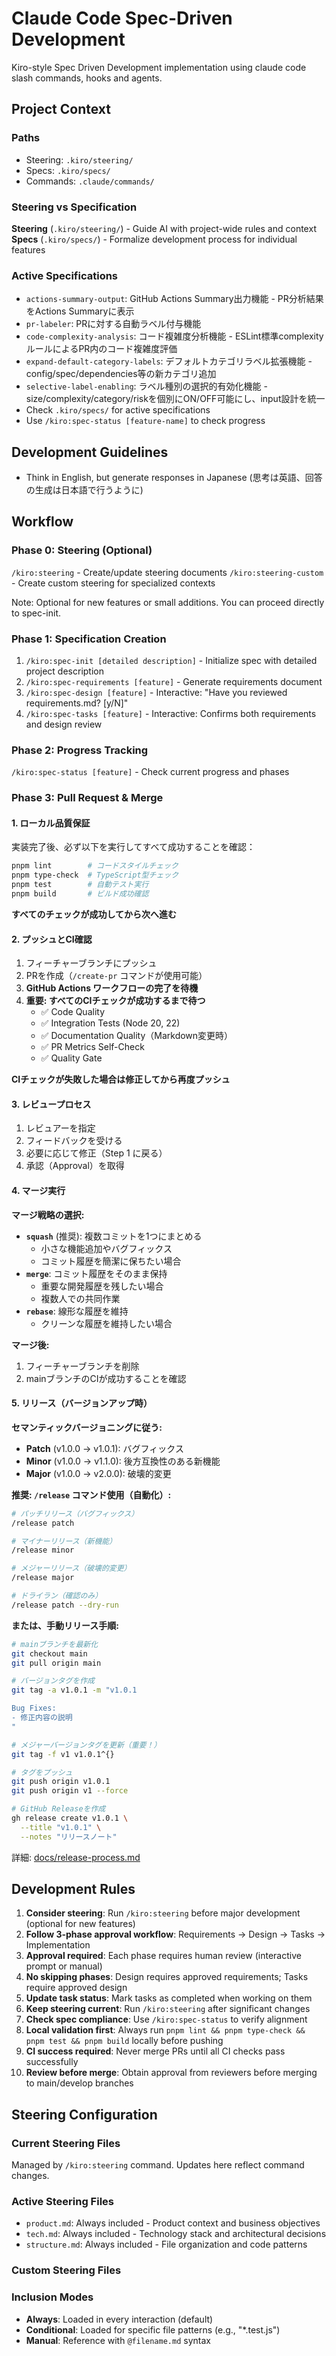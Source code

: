 # Claude Code Spec-Driven Development

Kiro-style Spec Driven Development implementation using claude code slash commands, hooks and agents.

## Project Context

### Paths

- Steering: `.kiro/steering/`
- Specs: `.kiro/specs/`
- Commands: `.claude/commands/`

### Steering vs Specification

**Steering** (`.kiro/steering/`) - Guide AI with project-wide rules and context
**Specs** (`.kiro/specs/`) - Formalize development process for individual features

### Active Specifications

- `actions-summary-output`: GitHub Actions Summary出力機能 - PR分析結果をActions Summaryに表示
- `pr-labeler`: PRに対する自動ラベル付与機能
- `code-complexity-analysis`: コード複雑度分析機能 - ESLint標準complexityルールによるPR内のコード複雑度評価
- `expand-default-category-labels`: デフォルトカテゴリラベル拡張機能 - config/spec/dependencies等の新カテゴリ追加
- `selective-label-enabling`: ラベル種別の選択的有効化機能 - size/complexity/category/riskを個別にON/OFF可能にし、input設計を統一
- Check `.kiro/specs/` for active specifications
- Use `/kiro:spec-status [feature-name]` to check progress

## Development Guidelines

- Think in English, but generate responses in Japanese (思考は英語、回答の生成は日本語で行うように)

## Workflow

### Phase 0: Steering (Optional)

`/kiro:steering` - Create/update steering documents
`/kiro:steering-custom` - Create custom steering for specialized contexts

Note: Optional for new features or small additions. You can proceed directly to spec-init.

### Phase 1: Specification Creation

1. `/kiro:spec-init [detailed description]` - Initialize spec with detailed project description
2. `/kiro:spec-requirements [feature]` - Generate requirements document
3. `/kiro:spec-design [feature]` - Interactive: "Have you reviewed requirements.md? [y/N]"
4. `/kiro:spec-tasks [feature]` - Interactive: Confirms both requirements and design review

### Phase 2: Progress Tracking

`/kiro:spec-status [feature]` - Check current progress and phases

### Phase 3: Pull Request & Merge

#### 1. ローカル品質保証

実装完了後、必ず以下を実行してすべて成功することを確認：

```bash
pnpm lint        # コードスタイルチェック
pnpm type-check  # TypeScript型チェック
pnpm test        # 自動テスト実行
pnpm build       # ビルド成功確認
```

**すべてのチェックが成功してから次へ進む**

#### 2. プッシュとCI確認

1. フィーチャーブランチにプッシュ
2. PRを作成（`/create-pr` コマンドが使用可能）
3. **GitHub Actions ワークフローの完了を待機**
4. **重要: すべてのCIチェックが成功するまで待つ**
   - ✅ Code Quality
   - ✅ Integration Tests (Node 20, 22)
   - ✅ Documentation Quality（Markdown変更時）
   - ✅ PR Metrics Self-Check
   - ✅ Quality Gate

**CIチェックが失敗した場合は修正してから再度プッシュ**

#### 3. レビュープロセス

1. レビュアーを指定
2. フィードバックを受ける
3. 必要に応じて修正（Step 1 に戻る）
4. 承認（Approval）を取得

#### 4. マージ実行

**マージ戦略の選択:**

- **`squash`** (推奨): 複数コミットを1つにまとめる
  - 小さな機能追加やバグフィックス
  - コミット履歴を簡潔に保ちたい場合
- **`merge`**: コミット履歴をそのまま保持
  - 重要な開発履歴を残したい場合
  - 複数人での共同作業
- **`rebase`**: 線形な履歴を維持
  - クリーンな履歴を維持したい場合

**マージ後:**

1. フィーチャーブランチを削除
2. mainブランチのCIが成功することを確認

#### 5. リリース（バージョンアップ時）

**セマンティックバージョニングに従う:**

- **Patch** (v1.0.0 → v1.0.1): バグフィックス
- **Minor** (v1.0.0 → v1.1.0): 後方互換性のある新機能
- **Major** (v1.0.0 → v2.0.0): 破壊的変更

**推奨: `/release` コマンド使用（自動化）:**

```bash
# パッチリリース（バグフィックス）
/release patch

# マイナーリリース（新機能）
/release minor

# メジャーリリース（破壊的変更）
/release major

# ドライラン（確認のみ）
/release patch --dry-run
```

**または、手動リリース手順:**

```bash
# mainブランチを最新化
git checkout main
git pull origin main

# バージョンタグを作成
git tag -a v1.0.1 -m "v1.0.1

Bug Fixes:
- 修正内容の説明
"

# メジャーバージョンタグを更新（重要！）
git tag -f v1 v1.0.1^{}

# タグをプッシュ
git push origin v1.0.1
git push origin v1 --force

# GitHub Releaseを作成
gh release create v1.0.1 \
  --title "v1.0.1" \
  --notes "リリースノート"
```

詳細: [docs/release-process.md](docs/release-process.md)

## Development Rules

1. **Consider steering**: Run `/kiro:steering` before major development (optional for new features)
2. **Follow 3-phase approval workflow**: Requirements → Design → Tasks → Implementation
3. **Approval required**: Each phase requires human review (interactive prompt or manual)
4. **No skipping phases**: Design requires approved requirements; Tasks require approved design
5. **Update task status**: Mark tasks as completed when working on them
6. **Keep steering current**: Run `/kiro:steering` after significant changes
7. **Check spec compliance**: Use `/kiro:spec-status` to verify alignment
8. **Local validation first**: Always run `pnpm lint && pnpm type-check && pnpm test && pnpm build` locally before pushing
9. **CI success required**: Never merge PRs until all CI checks pass successfully
10. **Review before merge**: Obtain approval from reviewers before merging to main/develop branches

## Steering Configuration

### Current Steering Files

Managed by `/kiro:steering` command. Updates here reflect command changes.

### Active Steering Files

- `product.md`: Always included - Product context and business objectives
- `tech.md`: Always included - Technology stack and architectural decisions
- `structure.md`: Always included - File organization and code patterns

### Custom Steering Files

<!-- Added by /kiro:steering-custom command -->
<!-- Format:
- `filename.md`: Mode - Pattern(s) - Description
  Mode: Always|Conditional|Manual
  Pattern: File patterns for Conditional mode
-->

### Inclusion Modes

- **Always**: Loaded in every interaction (default)
- **Conditional**: Loaded for specific file patterns (e.g., "\*.test.js")
- **Manual**: Reference with `@filename.md` syntax
